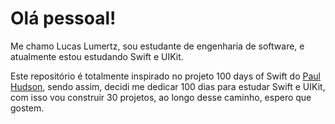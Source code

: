 # Olá pessoal!

Me chamo Lucas Lumertz, sou estudante de engenharia de software, e atualmente estou estudando Swift e UIKit.

Este repositório é totalmente inspirado no projeto 100 days of Swift do [Paul Hudson](https://www.hackingwithswift.com/100), sendo assim, decidi me dedicar 100 dias para estudar Swift e UIKit, com isso vou construir 30 projetos, ao longo desse caminho, espero que gostem.
